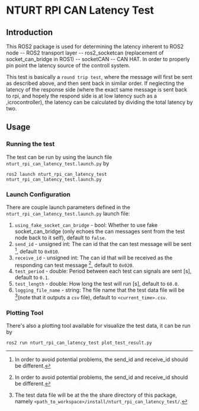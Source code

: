 # NTURT RPI CAN Latency Test

## Introduction

This ROS2 package is used for determining the latency inherent to ROS2 node -- ROS2 transport layer -- ros2_socketcan (replacement of socket_can_bridge in ROS1) -- socketCAN -- CAN HAT. In order to properly pin point the latency source of the controll system.

This test is basically a `round trip test`, where the message will first be sent as described above, and then sent back in similar order. If neglecting the latency of the response side (where the exact same message is sent back to rpi, and hopely the respond side is at low latency such as a ,icrocontroller), the latency can be calculated by dividing the total latency by two.

## Usage

### Running the test

The test can be run by using the launch file `nturt_rpi_can_latency_test.launch.py` by

```bash=
ros2 launch nturt_rpi_can_latency_test nturt_rpi_can_latency_test.launch.py
```

### Launch Configuration

There are couple launch parameters defined in the `nturt_rpi_can_latency_test.launch.py` launch file:

1. `using_fake_socket_can_bridge` - bool: Whether to use fake socket_can_bridge (only echoes the can messages sent from the test node back to it self), default to `false`.
2. `send_id` - unsigned int: The can id that the can test message will be sent [^1], default to `0x010`.
3. `receive_id` - unsigned int: The can id that will be received as the responding can test message [^1], default to `0x020`.
4. `test_period` - double: Period between each test can signals are sent [s], default to `0.1`.
5. `test_length` - double: How long the test will run [s], default to `60.0`.
6. `logging_file_name` - string: The file name that the test data file will be [^2](note that it outputs a `csv` file), default to `<current_time>.csv`.

[^1]: In order to avoid potential problems, the send_id and receive_id should be different.

[^2]: The test data file will be at the the share directory of this package, namely `<path_to_workspace>/install/nturt_rpi_can_latency_test/`.

### Plotting Tool

There's also a plotting tool available for visualize the test data, it can be run by

```bash=
ros2 run nturt_rpi_can_latency_test plot_test_result.py
```
